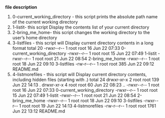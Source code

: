 **file description**
1. 0-current_working_directory - this script prints the absolute path name of the current working directory
2. 1-listit- this script Display the contents list of your current directory
3. 2-bring_me_home- this script changes the working directory to the user’s home directory
4. 3-listfiles - this script will Display current directory contents in a long format
   total 20                                                                                                                         -rwxr--r-- 1 root root  16 Jun 22 07:33 0-current_working_directory                                                              -rwxr--r-- 1 root root  15 Jun 22 07:49 1-listit                                                                                 -rwxr--r-- 1 root root  21 Jun 22 08:54 2-bring_me_home                                                                          -rwxr--r-- 1 root root  18 Jun 22 09:10 3-listfiles                                                                              -rw-r--r-- 1 root root 385 Jun 22 09:12 README.md
5. 4-listmorefiles - this script will Display current directory contents, including hidden files (starting with .)
   total 24                                                                                                                         drwxr-xr-x 2 root root  139 Jun 22 14:13 .                                                                                       drwxr-xr-x 4 root root   60 Jun 22 08:23 ..                                                                                      -rwxr--r-- 1 root root   16 Jun 22 07:33 0-current_working_directory                                                             -rwxr--r-- 1 root root   15 Jun 22 07:49 1-listit                                                                                -rwxr--r-- 1 root root   21 Jun 22 08:54 2-bring_me_home                                                                         -rwxr--r-- 1 root root   18 Jun 22 09:10 3-listfiles                                                                             -rwxr--r-- 1 root root   19 Jun 22 14:13 4-listmorefiles                                                                         -rw-r--r-- 1 root root 1761 Jun 22 13:12 README.md 
